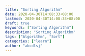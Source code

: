 ```yaml
---
title: "Sorting Algorithm"
date: 2020-04-30T14:08:33+08:00
lastmod: 2020-04-30T14:08:33+08:00
draft: true
keywords: ["Sorting Algorithm"]
description: "Sorting Algorithm"
tags: ["Algorithm", "Sort"]
categories: ["learn"]
author: "abcdlsj"
---
```


<!--more-->
